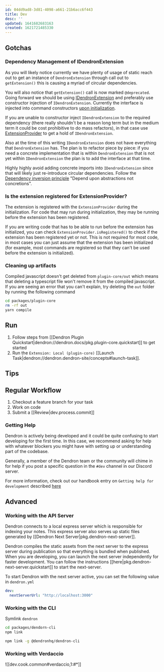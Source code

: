 ```yaml
---
id: 04dd9ad8-3d81-4098-a661-21b6acc6f443
title: Dev
desc: ''
updated: 1641682683163
created: 1621721485330
---
```




## Gotchas

### Dependency Management of IDendronExtension
As you will likely notice currently we have plenty of usage of static reach out to get an instance of `DendronExtension` through call out to `getExtension()` this is causing a myriad of circular dependencies. 

You will also notice that `getExtension()` call is now marked `@deprecated`. Going forward we should be using [IDendronExtension](https://github.com/dendronhq/dendron/blob/master/packages/plugin-core/src/dendronExtensionInterface.ts) and preferably use constructor injection of `IDendronExtension`. Currently the interface is injected into command constructors [upon initialization](https://github.com/dendronhq/dendron/blob/3a42ab78416019b716b842c08de247e7df22376c/packages/plugin-core/src/_extension.ts#L984). 

If you are unable to constructor inject `IDendronExtension` to the required dependency (there really shouldn't be a reason long term but in the medium term it could be cost prohibitive to do mass refactors), in that case use [ExtensionProvider](https://github.com/dendronhq/dendron/blob/master/packages/plugin-core/src/ExtensionProvider.ts) to get a hold of `IDendronExtension`. 

Also at the time of this writing `IDendronExtension` does not have everything that `DendronExtension` has. The plan is to refactor piece by piece: if you need a concrete implementation that is within `DendronExtension` that is not yet within `IDendronExtension` the plan is to add the interface at that time. 

Highly highly avoid adding concrete imports into `IDendronExtension` since that will likely just re-introduce circular dependencies. Follow the [Dependency inversion principle](https://en.wikipedia.org/wiki/Dependency_inversion_principle) "Depend upon abstractions not concretions".


### Is the extension registered for ExtensionProvider?

The extension is registered with the `ExtensionProvider` during the
initialization. For code that may run during initialization, they may be running
before the extension has been registered.

If you are writing code that has to be able to run before the extension has
initialized, you can check `ExtensionProvider.isRegistered()` to check if the
extension has been registered yet or not. This is not required for most code, in
most cases you can just assume that the extension has been initialized (for
example, most commands are registered so that they can't be used before the
extension is initialized).

### Cleaning up artifacts

Compiled javascript doesn't get deleted from `plugin-core/out` which means that deleting a typescript file won't remove it from the compiled javascript. If you are seeing an error that you can't explain, try deleting the `out` folder by running the following command

```sh
cd packages/plugin-core
rm -rf out
yarn compile
```

## Run
1. Follow steps from [[Dendron Plugin Quickstart|dendron://dendron.docs/pkg.plugin-core.quickstart]] to get started
1. Run the `Extension: Local (plugin-core)` [[Launch Task|dendron://dendron.dendron-site/concepts#launch-task]]. 

## Tips

## Regular Workflow

1. Checkout a feature branch for your task
2. Work on code
3. Submit a [[Review|dev.process.commit]] 

### Getting Help

Dendron is actively being developed and it could be quite confusing to start developing for the first time. In this case, we recommend asking for help with whatever blockers you might have with setting up or understanding part of the codebase.

Generally, a member of the Dendron team or the community will chime in for help if you post a specific question in the `#dev` channel in our Discord server.

For more information, check out our handbook entry on `Getting help for development` described [here](https://handbook.dendron.so/notes/bHWjVTtdOCMMRd2_QD0tb.html)


## Advanced

### Working with the API Server

Dendron connects to a local express server which is responsible for indexing your notes. This express server also serves up static files generated by [[Dendron Next Server|pkg.dendron-next-server]]. 

Dendron compiles the static assets from the next server to the express server during publication so that everything is bundled when published. When you are developing, you can launch the next server independently for faster development. You can follow the instructions [[here|pkg.dendron-next-server.quickstart]] to start the next-server.

To start Dendron with the next server active, you can set the following value in `dendron.yml`

```yml
dev:
  nextServerUrl: "http://localhost:3000"
```

### Working with the CLI

Symlink `dendron` 

```sh
cd packages/dendorn-cli
npm link

npm link -g @dendronhq/dendron-cli
```

### Working with Verdaccio 

![[dev.cook.common#verdaccio,1:#*]]
